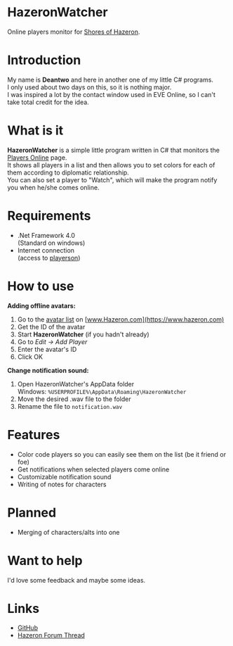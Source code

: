 HazeronWatcher
==============

Online players monitor for [Shores of Hazeron](https://www.hazeron.com/).

Introduction
==============

My name is **Deantwo** and here in another one of my little C# programs.<br>
I only used about two days on this, so it is nothing major.<br>
I was inspired a lot by the contact window used in EVE Online, so I can't take total credit for the idea.

What is it
==============

**HazeronWatcher** is a simple little program written in C# that monitors the [Players Online](https://www.hazeron.com/playerson.html) page.<br>
It shows all players in a list and then allows you to set colors for each of them according to diplomatic relationship.<br>
You can also set a player to "Watch", which will make the program notify you when he/she comes online.

Requirements
==============

- .Net Framework 4.0<br>
(Standard on windows)
- Internet connection<br>
(access to [playerson](https://www.hazeron.com/playerson.html))

How to use
==============

**Adding offline avatars:**

1. Go to the [avatar list](https://www.hazeron.com/EmpireStandings/Avatars.html) on [www.Hazeron.com](https://www.hazeron.com)
2. Get the ID of the avatar
3. Start **HazeronWatcher** (if you hadn't already)
4. Go to *Edit -> Add Player*
5. Enter the avatar's ID
6. Click OK

**Change notification sound:**

1. Open HazeronWatcher's AppData folder<br>
Windows: ```%USERPROFILE%\AppData\Roaming\HazeronWatcher```
2. Move the desired .wav file to the folder
3. Rename the file to ```notification.wav```

Features
==============

- Color code players so you can easily see them on the list (be it friend or foe)
- Get notifications when selected players come online
- Customizable notification sound
- Writing of notes for characters

Planned
==============

- Merging of characters/alts into one

Want to help
==============

I'd love some feedback and maybe some ideas.

Links
==============

- [GitHub](https://github.com/Deantwo/HazeronWatcher)
- [Hazeron Forum Thread](https://www.hazeron.com/mybb/showthread.php?tid=25)

